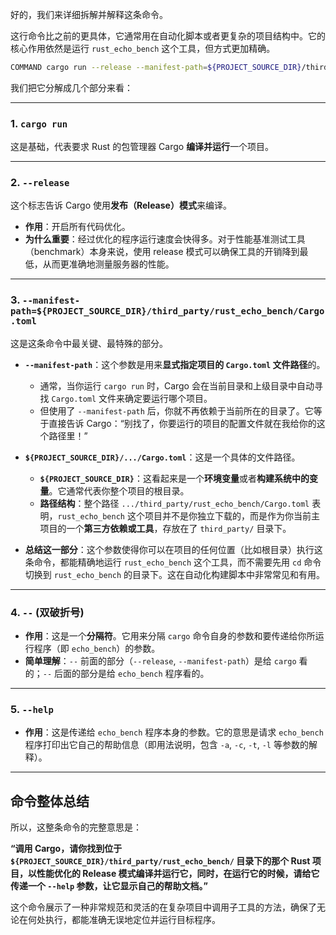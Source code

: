 好的，我们来详细拆解并解释这条命令。

这行命令比之前的更具体，它通常用在自动化脚本或者更复杂的项目结构中。它的核心作用依然是运行 `rust_echo_bench` 这个工具，但方式更加精确。

```bash
COMMAND cargo run --release --manifest-path=${PROJECT_SOURCE_DIR}/third_party/rust_echo_bench/Cargo.toml -- --help
```

我们把它分解成几个部分来看：

-----

### 1\. `cargo run`

这是基础，代表要求 Rust 的包管理器 Cargo **编译并运行**一个项目。

-----

### 2\. `--release`

这个标志告诉 Cargo 使用**发布（Release）模式**来编译。

  * **作用**：开启所有代码优化。
  * **为什么重要**：经过优化的程序运行速度会快得多。对于性能基准测试工具（benchmark）本身来说，使用 release 模式可以确保工具的开销降到最低，从而更准确地测量服务器的性能。

-----

### 3\. `--manifest-path=${PROJECT_SOURCE_DIR}/third_party/rust_echo_bench/Cargo.toml`

这是这条命令中最关键、最特殊的部分。

  * **`--manifest-path`**：这个参数是用来**显式指定项目的 `Cargo.toml` 文件路径**的。

      * 通常，当你运行 `cargo run` 时，Cargo 会在当前目录和上级目录中自动寻找 `Cargo.toml` 文件来确定要运行哪个项目。
      * 但使用了 `--manifest-path` 后，你就不再依赖于当前所在的目录了。它等于直接告诉 Cargo：“别找了，你要运行的项目的配置文件就在我给你的这个路径里！”

  * **`${PROJECT_SOURCE_DIR}/.../Cargo.toml`**：这是一个具体的文件路径。

      * **`${PROJECT_SOURCE_DIR}`**：这看起来是一个**环境变量**或者**构建系统中的变量**。它通常代表你整个项目的根目录。
      * **路径结构**：整个路径 `.../third_party/rust_echo_bench/Cargo.toml` 表明，`rust_echo_bench` 这个项目并不是你独立下载的，而是作为你当前主项目的一个**第三方依赖或工具**，存放在了 `third_party/` 目录下。

  * **总结这一部分**：这个参数使得你可以在项目的任何位置（比如根目录）执行这条命令，都能精确地运行 `rust_echo_bench` 这个工具，而不需要先用 `cd` 命令切换到 `rust_echo_bench` 的目录下。这在自动化构建脚本中非常常见和有用。

-----

### 4\. `--` (双破折号)

  * **作用**：这是一个**分隔符**。它用来分隔 `cargo` 命令自身的参数和要传递给你所运行程序（即 `echo_bench`）的参数。
  * **简单理解**：`--` 前面的部分（`--release`, `--manifest-path`）是给 `cargo` 看的；`--` 后面的部分是给 `echo_bench` 程序看的。

-----

### 5\. `--help`

  * **作用**：这是传递给 `echo_bench` 程序本身的参数。它的意思是请求 `echo_bench` 程序打印出它自己的帮助信息（即用法说明，包含 `-a`, `-c`, `-t`, `-l` 等参数的解释）。

-----

## 命令整体总结

所以，这整条命令的完整意思是：

**“调用 Cargo，请你找到位于 `${PROJECT_SOURCE_DIR}/third_party/rust_echo_bench/` 目录下的那个 Rust 项目，以性能优化的 Release 模式编译并运行它，同时，在运行它的时候，请给它传递一个 `--help` 参数，让它显示自己的帮助文档。”**

这个命令展示了一种非常规范和灵活的在复杂项目中调用子工具的方法，确保了无论在何处执行，都能准确无误地定位并运行目标程序。